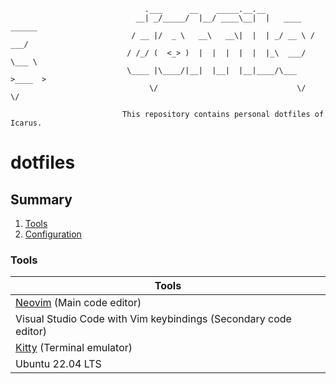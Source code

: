 ```
                              .___      __    _____.__.__
                            __| _/_____/  |__/ ____\__|  |   ____   ______
                           / __ |/  _ \   __\   __\|  |  | _/ __ \ /  ___/
                          / /_/ (  <_> )  |  |  |  |  |  |_\  ___/ \___ \
                          \____ |\____/|__|  |__|  |__|____/\___  >____  >
                               \/                               \/     \/

                         This repository contains personal dotfiles of Icarus.
```

# dotfiles

## Summary

1. [Tools](#tools)
2. [Configuration](#tools)

### Tools

| Tools										                   |
|--------------------------------------------|
| [Neovim][] (Main code editor)				 			 |
| Visual Studio Code with Vim keybindings (Secondary code editor) |
| [Kitty][] (Terminal emulator)				 |
| Ubuntu 22.04 LTS						               |

[Neovim]: https://github.com/HicaroD/nvim-cfg-lua
[Kitty]: https://sw.kovidgoyal.net/kitty/
